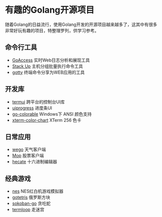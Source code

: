 # 有趣的Golang开源项目

随着Golang的日益流行，使用Golang开发的开源项目越来越多了，这其中有很多非常好玩有趣的项目，特整理罗列，供学习参考。


## 命令行工具

* [GoAccess](https://github.com/allinurl/goaccess)  实时Web日志分析和展现工具
* [Stack Up](https://github.com/pressly/sup)  主机分组批量执行命令工具
* [gotty](https://github.com/yudai/gotty)  终端命令分享为WEB应用的工具


## 开发库

* [termui](https://github.com/gizak/termui)  跨平台的控制台UI库
* [uiprogress](https://github.com/gosuri/uiprogress)  进度条UI
* [go-colorable](https://github.com/mattn/go-colorable)  Windows下 ANSI 颜色支持
* [xterm-color-chart](https://github.com/kutuluk/xterm-color-chart) XTerm 256 色卡


## 日常应用

* [wego](https://github.com/schachmat/wego)  天气客户端
* [Mop](https://github.com/michaeldv/mop)  股票客户端
* [hecate](https://github.com/evanmiller/hecate)  十六进制编辑器


## 经典游戏

* [nes](https://github.com/fogleman/nes)  NES红白机游戏模拟器
* [gotetris](https://github.com/jjinux/gotetris)  俄罗斯方块
* [sokoban-go](https://github.com/rn2dy/sokoban-go)  贪吃蛇
* [termloop](https://github.com/JoelOtter/termloop)  走迷宫
 


